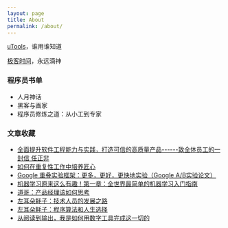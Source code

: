 ```yaml
---
layout: page
title: About
permalink: /about/
---
```


[uTools](https://u.tools/)，谁用谁知道

[极客时间](https://time.geekbang.org/)，永远滴神

### 程序员书单
- 人月神话
- 黑客与画家
- 程序员修炼之道：从小工到专家

### 文章收藏

- [全面提升软件工程能力与实践，打造可信的高质量产品------致全体员工的一封信 任正非](https://xinsheng.huawei.com/next/#/detail?uuid=916314254852440065)
- [如何在重复性工作中培养匠心](https://mp.weixin.qq.com/s/nG51m27twdv43FAiFSlQSA)
- [Google 重叠实验框架：更多，更好，更快地实验（Google A/B实验论文）](https://blog.csdn.net/huchao_lingo/article/details/109922908)
- [机器学习原来这么有趣！第一章：全世界最简单的机器学习入门指南](https://zhuanlan.zhihu.com/p/24339995)
- [道哥：产品经理该如何思考](https://mp.weixin.qq.com/s/Qfo0UsHY6LNbrMxTJ6FtbQ)
- [左耳朵耗子：技术人员的发展之路](https://coolshell.cn/articles/17583.html)
- [左耳朵耗子：程序算法和人生选择](https://coolshell.cn/articles/8790.html)
- [从阅读到输出，我是如何用数字工具完成这一切的](https://sspai.com/post/83467)

